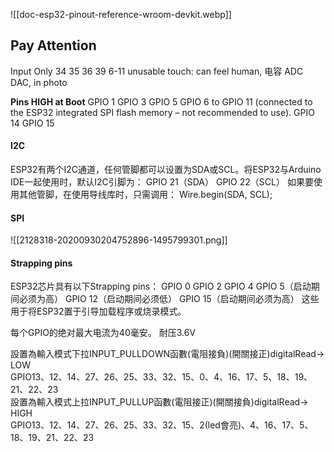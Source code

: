 ![[doc-esp32-pinout-reference-wroom-devkit.webp]]

## Pay Attention
Input Only 34 35 36 39
6-11 unusable
touch: can feel human, 电容
ADC DAC, in photo

**Pins HIGH at Boot**
GPIO 1
GPIO 3
GPIO 5
GPIO 6 to GPIO 11 (connected to the ESP32 integrated SPI flash memory – not recommended to use).
GPIO 14
GPIO 15

#### I2C
ESP32有两个I2C通道，任何管脚都可以设置为SDA或SCL。将ESP32与Arduino IDE一起使用时，默认I2C引脚为：
GPIO 21（SDA）  GPIO 22（SCL）
如果要使用其他管脚，在使用导线库时，只需调用： Wire.begin(SDA, SCL);


#### SPI
![[2128318-20200930204752896-1495799301.png]]

#### Strapping pins
ESP32芯片具有以下Strapping pins：
GPIO 0
GPIO 2
GPIO 4
GPIO 5（启动期间必须为高）
GPIO 12（启动期间必须低）
GPIO 15（启动期间必须为高）
这些用于将ESP32置于引导加载程序或烧录模式。

每个GPIO的绝对最大电流为40毫安。 耐压3.6V


設置為輸入模式下拉INPUT_PULLDOWN函數(電阻接負)(開關接正)digitalRead→ LOW  
GPIO13、12、14、27、26、25、33、32、15、0、4、16、17、5、18、19、21、22、23  
設置為輸入模式上拉INPUT_PULLUP函數(電阻接正)(開關接負)digitalRead→ HIGH  
GPIO13、12、14、27、26、25、33、32、15、2(led會亮)、4、16、17、5、18、19、21、22、23
